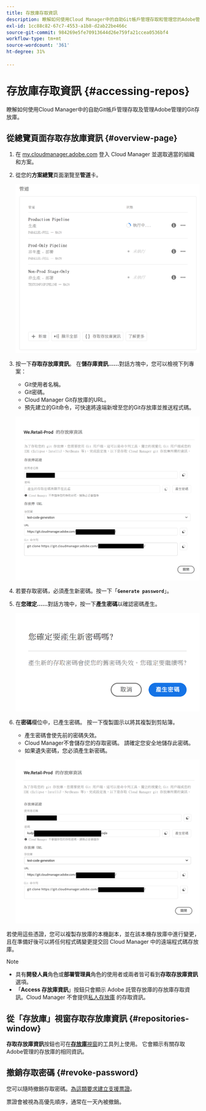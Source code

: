 ```yaml
---
title: 存放庫存取資訊
description: 瞭解如何使用Cloud Manager中的自助Git帳戶管理存取和管理您的Adobe管理的Git存放庫。
exl-id: 1cc88c82-67c7-4553-a1b8-d2ab22be466c
source-git-commit: 984269e5fe70913644d26e759fa21ccea0536bf4
workflow-type: tm+mt
source-wordcount: '361'
ht-degree: 31%

---
```


# 存放庫存取資訊 {#accessing-repos}

瞭解如何使用Cloud Manager中的自助Git帳戶管理存取及管理Adobe管理的Git存放庫。

## 從總覽頁面存取存放庫資訊 {#overview-page}

1. 在 [my.cloudmanager.adobe.com](https://my.cloudmanager.adobe.com/) 登入 Cloud Manager 並選取適當的組織和方案。

1. 從您的&#x200B;**方案總覽**&#x200B;頁面瀏覽至&#x200B;**管道**&#x200B;卡。

   ![環境卡片上的存取存放庫資訊按鈕](assets/pipelines-card.png)

1. 按一下&#x200B;**存取存放庫資訊**。 在&#x200B;**儲存庫資訊……**&#x200B;對話方塊中，您可以檢視下列專案：

   * Git使用者名稱。
   * Git密碼。
   * Cloud Manager Git存放庫的URL。
   * 預先建立的Git命令，可快速將遠端新增至您的Git存放庫並推送程式碼。

   ![存放庫資訊視窗](assets/access-repo-info.png)

1. 若要存取密碼，必須產生新密碼。按一下「**`Generate password`**」。

1. 在&#x200B;**您確定……**&#x200B;對話方塊中，按一下&#x200B;**產生密碼**&#x200B;以確認密碼產生。

   ![確認產生密碼](assets/confirm-password-generation.png)

1. 在&#x200B;**密碼**&#x200B;欄位中，已產生密碼。 按一下復製圖示以將其複製到剪貼簿。

   * 產生密碼會使先前的密碼失效。
   * Cloud Manager不會儲存您的存取密碼。 請確定您安全地儲存此密碼。
   * 如果遺失密碼，您必須產生新密碼。

   ![產生的密碼範例](assets/generated-password.png)

若使用這些憑證，您可以複製存放庫的本機副本，並在該本機存放庫中進行變更，且在準備好後可以將任何程式碼變更提交回 Cloud Manager 中的遠端程式碼存放庫。

>[!NOTE]
>
>* 具有&#x200B;**開發人員**&#x200B;角色或&#x200B;**部署管理員**&#x200B;角色的使用者或兩者皆可看到&#x200B;**存取存放庫資訊**&#x200B;選項。
>* 「**Access 存放庫資訊**」按鈕只會顯示 Adob&#x200B;&#x200B;e 託管存放庫的存放庫存取資訊。Cloud Manager 不會提供[私人存放庫](private-repositories.md) 的存取資訊。

## 從「存放庫」視窗存取存放庫資訊 {#repositories-window}

**存取存放庫資訊**&#x200B;按鈕也可在&#x200B;[**存放庫**&#x200B;視窗](managing-repositories.md)的工具列上使用。 它會顯示有關存取Adobe管理的存放庫的相同資訊。

## 撤銷存取密碼 {#revoke-password}

您可以隨時撤銷存取密碼。[為這類要求建立支援票證](https://experienceleague.adobe.com/?support-solution=Experience+Manager&amp;support-tab=home#support)。

票證會被視為高優先順序，通常在一天內被撤銷。
